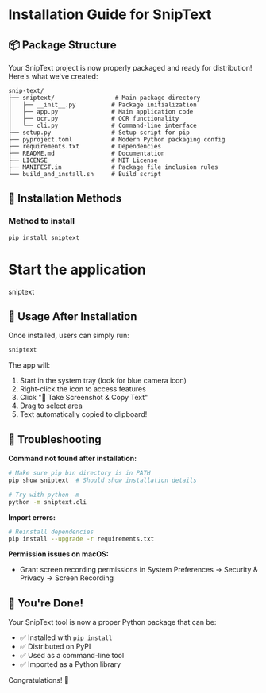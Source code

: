 # Installation Guide for SnipText

## 📦 Package Structure

Your SnipText project is now properly packaged and ready for distribution! Here's what we've created:

```
snip-text/
├── sniptext/                 # Main package directory
│   ├── __init__.py          # Package initialization
│   ├── app.py               # Main application code
│   ├── ocr.py               # OCR functionality
│   └── cli.py               # Command-line interface
├── setup.py                 # Setup script for pip
├── pyproject.toml           # Modern Python packaging config
├── requirements.txt         # Dependencies
├── README.md                # Documentation
├── LICENSE                  # MIT License
├── MANIFEST.in              # Package file inclusion rules
└── build_and_install.sh     # Build script
```

## 🚀 Installation Methods


### Method to install
```bash
pip install sniptext
```

# Start the application
sniptext



## 📝 Usage After Installation

Once installed, users can simply run:

```bash
sniptext
```

The app will:
1. Start in the system tray (look for blue camera icon)
2. Right-click the icon to access features
3. Click "📸 Take Screenshot & Copy Text"
4. Drag to select area
5. Text automatically copied to clipboard!

## 🐛 Troubleshooting

**Command not found after installation:**
```bash
# Make sure pip bin directory is in PATH
pip show sniptext  # Should show installation details

# Try with python -m
python -m sniptext.cli
```

**Import errors:**
```bash
# Reinstall dependencies
pip install --upgrade -r requirements.txt
```

**Permission issues on macOS:**
- Grant screen recording permissions in System Preferences → Security & Privacy → Screen Recording

## 🎉 You're Done!

Your SnipText tool is now a proper Python package that can be:
- ✅ Installed with `pip install`
- ✅ Distributed on PyPI
- ✅ Used as a command-line tool
- ✅ Imported as a Python library

Congratulations! 🎊
